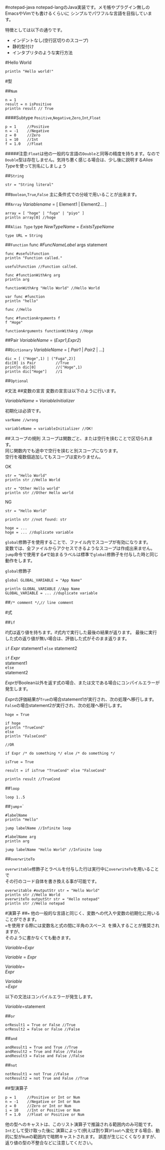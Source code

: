 #notepad-java
notepad-langのJava実装です。メモ帳やプラグイン無しのEmacsやVimでも書けるくらいに
シンプルでパワフルな言語を目指しています。

特徴としては以下の通りです。  

- インデントなし(空行区切りのスコープ)
- 静的型付け
- インタプリタのような実行方法

#Hello World

    println "Hello world!"

#型

##`Num`

    n = 1
    result = n isPositive
    println result // True

####Subtype
`Positive`,`Negative`,`Zero`,`Int`,`Float`

    p = 1     //Positive
    n = -1    //Negative
    z = 0     //Zero
    i = 10    //Int
    f = 1.0   //Float
    
#####注意:`Float`は他の一般的な言語の`Double`と同等の精度を持ちます。なので`Double`型は存在しません。気持ち悪く感じる場合は、少し後に説明する*Alias Type*を使って別名にしましょう

##`String`

    str = "String literal"

##`Boolean`,`True`,`False`
主に条件式での分岐で用いることが出来ます。

##`Array`
*Variablename* = [ Element1 | Element2... ]

    array = [ "hoge" | "fuga" | "piyo" ]
    println array[0] //hoge

##`Alias Type`
type *NewTypeName* = *ExistsTypeName*

    type URL = String
    
##`Function`
func *#FuncNameLabel* args
statement

    func #usefulFunction
    println "Function called."

    usefulFunction //Function called.
    
    func #functionWithArg arg
    println arg
    
    functionWithArg "Hello World" //Hello World  
    
    var func #function
    println "hello"
    
    func //Hello
    
    func #functionArguments f
    f "Hoge"
    
    functionArguments functionWithArg //Hoge


##Pair
*VariableName* = (*Expr1*,*Expr2*)

##`Dictionary`
*VariableName* = [ *Pair1* | *Pair2* | ...]

    dic = [ ("Hoge",1) | ("Fuga",2)]   
    dic[0] is Pair         //True 
    println dic[0]         //("Hoge",1)
    println dic["Hoge"]    //1

##`Optional`

    

#文法
##変数の宣言
変数の宣言は以下のように行います。

*VariableName* = *VariableInitializer*

初期化は必須です。

    varName //wrong

    variableName = variableInitializer //OK!

##スコープの規則
スコープは関数ごと、または空行を挟むことで区切られます。  
同じ関数内でも途中で空行を挟むと別スコープになります。  
空行を複数個追加してもスコープは変わりません。  

OK

    str = "Hello World"
    println str //Hello World

    str = "Other Hello world"
    println str //Other Hello world

NG

    str = "Hello World"

    println str //not found: str

    hoge = ...
    hoge = ... //duplicate variable

`global`修飾子を使用することで、ファイル内でスコープが有効になります。  
変数では、全ファイルからアクセスできるようなスコープは作成出来ません。  
`jump`命令で使用する`#`で始まるラベルは標準で`global`修飾子を付与した時と同じ動作をします。

`global`修飾子

    global GLOBAL_VARIABLE = "App Name"
    
    println GLOBAL_VARIABLE //App Name
    GLOBAL_VARIABLE = ... //duplicate variable

##`/* comment */`,`// line comment`

#式

##`if`

if式は返り値を持ちます。if式内で実行した最後の結果が返ります。
最後に実行した式の返り値が無い場合は、評価した式がそのまま返ります。

`if` *Expr* statement1 `else` statement2  

`if` *Expr*  
statement1  
`else`  
statement2  

*Expr*がBoolean以外を返す式の場合、または文である場合にコンパイルエラーが発生します。

*Expr*の評価結果が`True`の場合statement1が実行され、次の処理へ移行します。
`False`の場合statement2が実行され、次の処理へ移行します。

    hoge = True

    if hoge
    println "TrueCond"
    else
    println "FalseCond"
    
    //OR 
    
    if Expr /* do something */ else /* do something */ 
    
    isTrue = True
    
    result = if isTrue "TrueCond" else "FalseCond"
    
    println result //TrueCond 
    

##`loop`

    loop 1..5
    
##`jump`=`

    #labelName
    println "Hello"
    
    jump labelName //Infinite loop
    
    #labelName arg
    println arg
    
    jump labelName "Hello World" //Infinite loop
    
##`overwriteTo`

`overwritable`修飾子とラベルを付与した行は実行中に`overwriteTo`を用いることで  
その行のコード自体を書き換える事が可能です。  

    overwritable #outputStr str = "Hello World"
    println str //Hello World
    overwriteTo outputStr str = "Hello notepad"
    println str //Hello notepad

#演算子
##`=`
他の一般的な言語と同じく、変数への代入や変数の初期化に用いることができます。  
`=`を使用する際には変数名と式の間に半角のスペース` `を挿入することが推奨されますが、  
そのように書かなくても動きます。

*Variable*=*Expr*
  
*Variable* = *Expr*  

*Variable*=  
*Expr*  

*Variable*  
=*Expr*

以下の文法はコンパイルエラーが発生します。

*Variable*=statement

##`or`

    orResult1 = True or False //True
    orResult2 = False or False //False
    
##`and`
    
    andResult1 = True and True //True
    andResult2 = True and False //False
    andResult3 = False and False //False
    
##`not`

    notResult1 = not True //False
    notResult2 = not True and False //True
    
##型演算子

    p = 1     //Positive or Int or Num
    n = -1    //Negative or Int or Num
    z = 0     //Zero or Int or Num
    i = 10    //Int or Positive or Num
    f = 1.0   //Float or Positive or Num

他の型へのキャストは、このリスト演算子で推論される範囲内のみ可能です。`Int`として受け取った後に
演算によって(例えば割り算)`Float`へ変化する場合、動的に型が`Num`の範囲内で暗黙キャストされます。
誤差が生じにくくなりますが、返り値の型の不整合などに注意してください。

